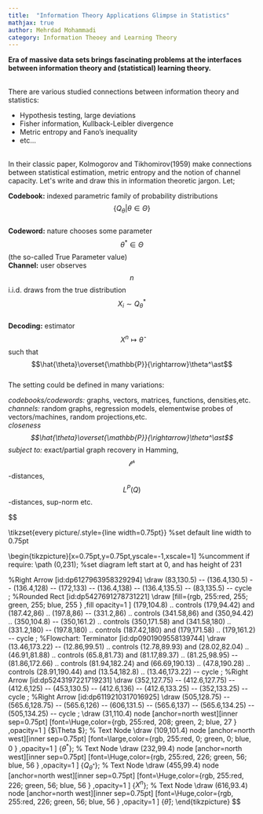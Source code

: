 ```yaml
---
title:  "Information Theory Applications Glimpse in Statistics"
mathjax: true
author: Mehrdad Mohammadi
category: Information Theoey and Learning Theory 
---
```

**Era of massive data sets brings fascinating problems at the interfaces between information theory and
(statistical) learning theory.**

<br/>
There are various studied connections between information theory and statistics:
<ul>
  <li>Hypothesis testing, large deviations</li>
  <li>Fisher information, Kullback-Leibler divergence</li>
  <li>Metric entropy and Fano’s inequality</li>
  <li> etc...</li>
</ul>
<br/>
 In their classic paper, Kolmogorov and Tikhomirov(1959) make connections between statistical estimation, metric entropy and the notion of channel capacity. Let's write and draw this in information theoretic jargon. Let; <br/>
 
 **Codebook:** indexed parametric family of probability distributions $$\{Q_\theta | \theta \in
\Theta\}$$ <br/>
 **Codeword:** nature chooses some parameter $$\theta^\ast \in
\Theta$$ (the so-called True Parameter value) <br/>
 **Channel:** user observes $$n$$ i.i.d. draws from the true distribution $$X_i \sim Q_\theta^\ast$$<br/>
 **Decoding:** estimator $$X^n \mapsto \hat{\theta}$$ such that $$\hat{\theta}\overset{\mathbb{P}}{\rightarrow}\theta^\ast$$ <br/>
 The setting could be defined in many variations:

*codebooks/codewords:*   graphs, vectors, matrices, functions, densities,etc.<br/>
*channels:*              random graphs, regression models, elementwise probes of vectors/machines, random projections,etc.<br/>
*closeness $$\hat{\theta}\overset{\mathbb{P}}{\rightarrow}\theta^\ast$$ subject to:*     exact/partial graph recovery in Hamming, $$\mathcal{l^p}$$-distances, $$L^P(Q)$$-distances, sup-norm etc.<br/>

$$

\tikzset{every picture/.style={line width=0.75pt}} %set default line width to 0.75pt        

\begin{tikzpicture}[x=0.75pt,y=0.75pt,yscale=-1,xscale=1]
%uncomment if require: \path (0,231); %set diagram left start at 0, and has height of 231

%Right Arrow [id:dp6127963958329294] 
\draw   (83,130.5) -- (136.4,130.5) -- (136.4,128) -- (172,133) -- (136.4,138) -- (136.4,135.5) -- (83,135.5) -- cycle ;
%Rounded Rect [id:dp5427691278731221] 
\draw  [fill={rgb, 255:red, 255; green, 255; blue, 255 }  ,fill opacity=1 ] (179,104.8) .. controls (179,94.42) and (187.42,86) .. (197.8,86) -- (331.2,86) .. controls (341.58,86) and (350,94.42) .. (350,104.8) -- (350,161.2) .. controls (350,171.58) and (341.58,180) .. (331.2,180) -- (197.8,180) .. controls (187.42,180) and (179,171.58) .. (179,161.2) -- cycle ;
%Flowchart: Terminator [id:dp0901909558139744] 
\draw   (13.46,173.22) -- (12.86,99.51) .. controls (12.78,89.93) and (28.02,82.04) .. (46.91,81.88) .. controls (65.8,81.73) and (81.17,89.37) .. (81.25,98.95) -- (81.86,172.66) .. controls (81.94,182.24) and (66.69,190.13) .. (47.8,190.28) .. controls (28.91,190.44) and (13.54,182.8) .. (13.46,173.22) -- cycle ;
%Right Arrow [id:dp5243197221719231] 
\draw   (352,127.75) -- (412.6,127.75) -- (412.6,125) -- (453,130.5) -- (412.6,136) -- (412.6,133.25) -- (352,133.25) -- cycle ;
%Right Arrow [id:dp6119210317016925] 
\draw   (505,128.75) -- (565.6,128.75) -- (565.6,126) -- (606,131.5) -- (565.6,137) -- (565.6,134.25) -- (505,134.25) -- cycle ;
\draw (31,110.4) node [anchor=north west][inner sep=0.75pt]  [font=\Huge,color={rgb, 255:red, 208; green, 2; blue, 27 }  ,opacity=1 ]  {$\Theta $};
% Text Node
\draw (109,101.4) node [anchor=north west][inner sep=0.75pt]  [font=\large,color={rgb, 255:red, 0; green, 0; blue, 0 }  ,opacity=1 ]  {$\theta ^{\ast }$};
% Text Node
\draw (232,99.4) node [anchor=north west][inner sep=0.75pt]  [font=\Huge,color={rgb, 255:red, 226; green, 56; blue, 56 }  ,opacity=1 ]  {$Q_{\theta ^{\ast }}$};
% Text Node
\draw (455,99.4) node [anchor=north west][inner sep=0.75pt]  [font=\Huge,color={rgb, 255:red, 226; green, 56; blue, 56 }  ,opacity=1 ]  {$X^{n}$};
% Text Node
\draw (616,93.4) node [anchor=north west][inner sep=0.75pt]  [font=\Huge,color={rgb, 255:red, 226; green, 56; blue, 56 }  ,opacity=1 ]  {$\hat{\theta }$};
\end{tikzpicture}
$$
